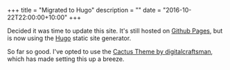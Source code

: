 +++
title = "Migrated to Hugo"
description = ""
date = "2016-10-22T22:00:00+10:00"
+++

Decided it was time to update this site. It's still hosted on [Github Pages](https://pages.github.com), but is now using the [Hugo](https://gohugo.io) static site generator.

So far so good. I've opted to use the [Cactus Theme by digitalcraftsman](https://github.com/digitalcraftsman/hugo-cactus-theme), which has made setting this up a breeze.
